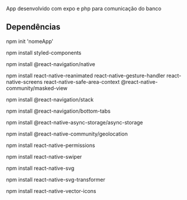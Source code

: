 App desenvolvido com expo e php para comunicação do banco

## Dependências

npm init  'nomeApp'

npm install styled-components

npm install @react-navigation/native

npm install react-native-reanimated react-native-gesture-handler react-native-screens react-native-safe-area-context @react-native-community/masked-view

npm install @react-navigation/stack

npm install @react-navigation/bottom-tabs

npm install @react-native-async-storage/async-storage

npm install @react-native-community/geolocation

npm install react-native-permissions

npm install react-native-swiper

npm install react-native-svg

npm install react-native-svg-transformer

npm install react-native-vector-icons
